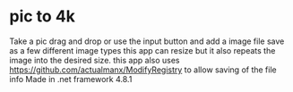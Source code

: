 # pic to 4k

Take a pic drag and drop or use the input button and add a image file
save as a few different image types
this app can resize but it also repeats the image into the desired size.
this app also uses https://github.com/actualmanx/ModifyRegistry to allow saving of the file info
Made in .net framework 4.8.1
